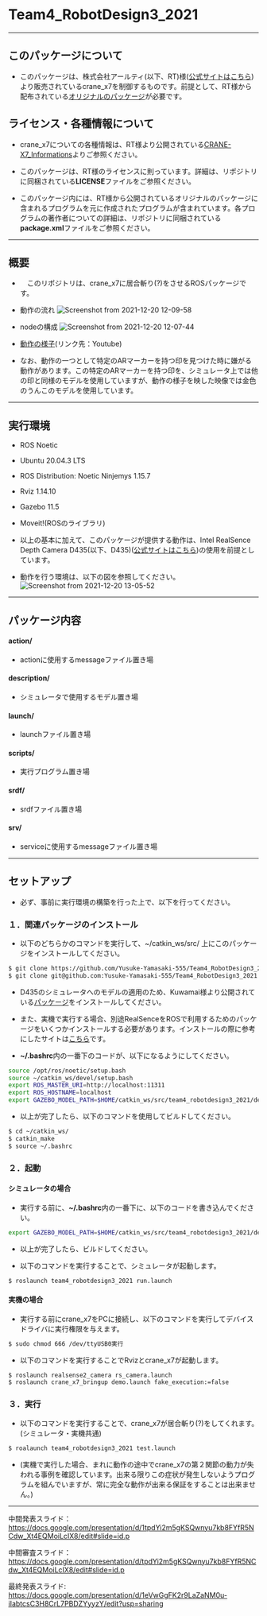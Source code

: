 # Team4_RobotDesign3_2021
---
## このパッケージについて
- このパッケージは、株式会社アールティ(以下、RT)様([公式サイトはこちら](https://rt-net.jp/))より販売されているcrane_x7を制御するものです。前提として、RT様から配布されている[オリジナルのパッケージ](https://github.com/rt-net/crane_x7_ros)が必要です。

## ライセンス・各種情報について
- crane_x7についての各種情報は、RT様より公開されている[CRANE-X7_Informations](https://github.com/rt-net/crane_x7)よりご参照ください。

- このパッケージは、RT様のライセンスに則っています。詳細は、リポジトリに同梱されている**LICENSE**ファイルをご参照ください。

- このパッケージ内には、RT様から公開されているオリジナルのパッケージに含まれるプログラムを元に作成されたプログラムが含まれています。各プログラムの著作者についての詳細は、リポジトリに同梱されている**package.xml**ファイルをご参照ください。
---
## 概要
- 　このリポジトリは、crane_x7に居合斬り(?)をさせるROSパッケージです。
- 動作の流れ
![Screenshot from 2021-12-20 12-09-58](https://user-images.githubusercontent.com/91410662/146706503-1b3487f0-c8d8-46cc-97bf-9931d9f15d1d.png)

- nodeの構成
![Screenshot from 2021-12-20 12-07-44](https://user-images.githubusercontent.com/91410662/146706446-50dd3136-1775-4c80-976d-d3804f2a8ac2.png)

- [動作の様子](https://youtu.be/XXgtLH9gtCg)(リンク先：Youtube)

- なお、動作の一つとして特定のARマーカーを持つ印を見つけた時に嫌がる動作があります。この特定のARマーカーを持つ印を、シミュレータ上では他の印と同様のモデルを使用していますが、動作の様子を映した映像では金色のうんこのモデルを使用しています。
---
## 実行環境
- ROS Noetic 
- Ubuntu 20.04.3 LTS
- ROS Distribution: Noetic Ninjemys 1.15.7
- Rviz 1.14.10
- Gazebo 11.5
- Moveit!(ROSのライブラリ)

- 以上の基本に加えて、このパッケージが提供する動作は、Intel RealSence Depth Camera D435(以下、D435)([公式サイトはこちら](https://www.intelrealsense.com/depth-camera-d435/))の使用を前提としています。

- 動作を行う環境は、以下の図を参照してください。
![Screenshot from 2021-12-20 13-05-52](https://user-images.githubusercontent.com/91410662/146710408-88f6a3f9-1161-4cab-83f8-1a7b9919817d.png)

---
## パッケージ内容
#### action/
- actionに使用するmessageファイル置き場

#### description/
- シミュレータで使用するモデル置き場

#### launch/
- launchファイル置き場

#### scripts/
- 実行プログラム置き場

#### srdf/
- srdfファイル置き場

#### srv/
- serviceに使用するmessageファイル置き場
---
## セットアップ
- 必ず、事前に実行環境の構築を行った上で、以下を行ってください。
### １．関連パッケージのインストール 
- 以下のどちらかのコマンドを実行して、~/catkin_ws/src/ 上にこのパッケージをインストールしてください。
```bash
$ git clone https://github.com/Yusuke-Yamasaki-555/Team4_RobotDesign3_2021.git # HTTPS通信の場合
$ git clone git@github.com:Yusuke-Yamasaki-555/Team4_RobotDesign3_2021.git # SSH通信の場合
```
- D435のシミュレータへのモデルの適用のため、Kuwamai様より公開されている[パッケージ](https://github.com/Kuwamai/crane_x7_d435)をインストールしてください。
- また、実機で実行する場合、別途RealSenceをROSで利用するためのパッケージをいくつかインストールする必要があります。インストールの際に参考にしたサイトは[こちら](https://qiita.com/porizou1/items/be1eb78015828d43f9fb)です。

- **~/.bashrc**内の一番下のコードが、以下になるようにしてください。
```bash
source /opt/ros/noetic/setup.bash
source ~/catkin_ws/devel/setup.bash
export ROS_MASTER_URI=http://localhost:11311
export ROS_HOSTNAME=localhost
export GAZEBO_MODEL_PATH=$HOME/catkin_ws/src/team4_robotdesign3_2021/description/models:$GAZEBO_MODEL_PATH
```

- 以上が完了したら、以下のコマンドを使用してビルドしてください。
```bash
$ cd ~/catkin_ws/
$ catkin_make
$ source ~/.bashrc
```

### ２．起動
#### シミュレータの場合
- 実行する前に、**~/.bashrc**内の一番下に、以下のコードを書き込んでください。
```bash
export GAZEBO_MODEL_PATH=$HOME/catkin_ws/src/team4_robotdesign3_2021/description/models:$GAZEBO_MODEL_PATH
```
- 以上が完了したら、ビルドしてください。

- 以下のコマンドを実行することで、シミュレータが起動します。
```bash
$ roslaunch team4_robotdesign3_2021 run.launch
```

#### 実機の場合
- 実行する前にcrane_x7をPCに接続し、以下のコマンドを実行してデバイスドライバに実行権限を与えます。
```bash
$ sudo chmod 666 /dev/ttyUSB0実行
```
- 以下のコマンドを実行することでRvizとcrane_x7が起動します。
```bash
$ roslaunch realsense2_camera rs_camera.launch
$ roslaunch crane_x7_bringup demo.launch fake_execution:=false
```

### ３．実行
- 以下のコマンドを実行することで、crane_x7が居合斬り(?)をしてくれます。(シミュレータ・実機共通)
```bash
$ roalaunch team4_robotdesign3_2021 test.launch
```

- (実機で実行した場合、まれに動作の途中でcrane_x7の第２関節の動力が失われる事例を確認しています。出来る限りこの症状が発生しないようプログラムを組んでいますが、常に完全な動作が出来る保証をすることは出来ません。)

---
中間発表スライド：
https://docs.google.com/presentation/d/1tpdYi2m5gKSQwnyu7kb8FYfR5NCdw_Xt4EQMoiLcIX8/edit#slide=id.p

中間審査スライド：
https://docs.google.com/presentation/d/tpdYi2m5gKSQwnyu7kb8FYfR5NCdw_Xt4EQMoiLcIX8/edit#slide=id.p

最終発表スライド:
https://docs.google.com/presentation/d/1eVwGgFK2r9LaZaNM0u-iIabtcsC3H8CrL7PBDZYyyzY/edit?usp=sharing
